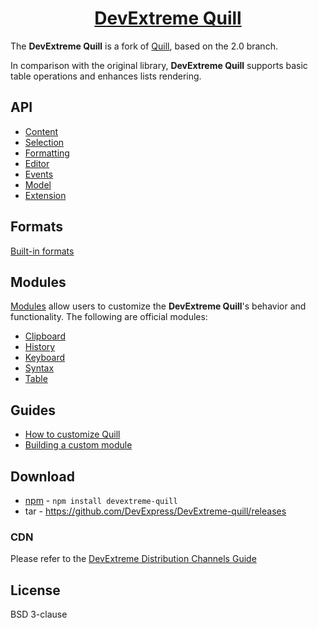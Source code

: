 <h1 align="center">
  <a href="https://js.devexpress.com/" title="DevExtreme-Quill">DevExtreme Quill</a>
</h1>

The **DevExtreme Quill** is a fork of [Quill](https://quilljs.com/), based on the 2.0 branch.

In comparison with the original library, **DevExtreme Quill** supports basic table operations and enhances lists rendering. 

## API

- [Content](/docs/api/contents.md)
- [Selection](/docs/api/selection.md)
- [Formatting](/docs/api/formatting.md)
- [Editor](/docs/api/editor.md)
- [Events](/docs/api/events.md)
- [Model](/docs/api/model.md)
- [Extension](/docs/api/extension.md)

## Formats

[Built-in formats](/docs/formats.md)

## Modules

[Modules](/docs/modules.md) allow users to customize the **DevExtreme Quill**'s behavior and functionality. The following are official modules:

- [Clipboard](/docs/modules/clipboard.md)
- [History](docs/docs/modules/history.md)
- [Keyboard](/docs/modules/keyboard.md)
- [Syntax](/docs/modules/syntax.md)
- [Table](/docs/modules/table.md)

## Guides

- [How to customize Quill](/docs/guides/how-to-customize-quill.md)
- [Building a custom module](/docs/guides/building-a-custom-module.md)

## Download

- [npm](https://www.npmjs.com/package/devextreme-quill) - `npm install devextreme-quill`
- tar - https://github.com/DevExpress/DevExtreme-quill/releases


### CDN

Please refer to the [DevExtreme Distribution Channels Guide](https://js.devexpress.com/Documentation/Guide/Common/Distribution_Channels/CDN/)

## License

BSD 3-clause
